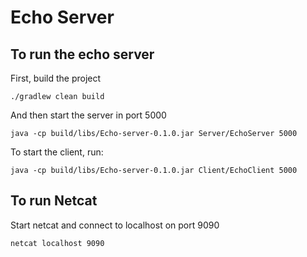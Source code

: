 # Echo Server

## To run the echo server

First, build the project

`./gradlew clean build`


And then start the server in port 5000 

`java -cp build/libs/Echo-server-0.1.0.jar Server/EchoServer 5000`


To start the client, run:

`java -cp build/libs/Echo-server-0.1.0.jar Client/EchoClient 5000`


## To run Netcat

Start netcat and connect to localhost on port 9090

`netcat localhost 9090`